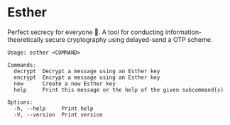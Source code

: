 # Esther
Perfect secrecy for everyone 🔐. A tool for conducting information-theoretically secure cryptography using delayed-send a OTP scheme.

```
Usage: esther <COMMAND>

Commands:
  decrypt  Decrypt a message using an Esther key
  encrypt  Encrypt a message using an Esther key
  new      Create a new Esther key
  help     Print this message or the help of the given subcommand(s)

Options:
  -h, --help     Print help
  -V, --version  Print version
```
